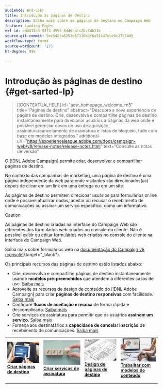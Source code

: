 ```yaml
---
audience: end-user
title: Introdução às páginas de destino
description: Saiba mais sobre as páginas de destino no Campaign Web
feature: Landing Pages
exl-id: edd313a3-93f4-4596-8dd6-dfc2bc3db21b
source-git-commit: 9ec5483a5253d67110baf6a51b47ebe0c27574d5
workflow-type: tm+mt
source-wordcount: '275'
ht-degree: 99%

---
```


# Introdução às páginas de destino {#get-sarted-lp}

>[!CONTEXTUALHELP]
>id="acw_homepage_welcome_rn5"
>title="Páginas de destino"
>abstract="Descubra a nova experiência de página de destino. Crie, desenvolva e compartilhe páginas de destino instantaneamente para direcionar usuários a páginas da web onde é possível gerenciar casos de uso de aquisição, assinatura/cancelamento de assinatura e listas de bloqueio, tudo com base em modelos integrados."
>additional-url="https://experienceleague.adobe.com/docs/campaign-web/v8/release-notes/release-notes.html" text="Consulte as notas de versão"

O [!DNL Adobe Campaign] permite criar, desenvolver e compartilhar páginas de destino.

No contexto das campanhas de marketing, uma página de destino é uma página independente da web para onde visitantes são direcionados(as) depois de clicar em um link em uma entrega ou em um site.

As páginas de destino permitem direcionar usuários para formulários online onde é possível atualizar dados, aceitar ou recusar o recebimento de comunicações ou assinar um serviço específico, como um informativo.

>[!CAUTION]
>
>As páginas de destino criadas na interface do Campaign Web são diferentes dos formulários web criados no console do cliente. Não é possível exibir ou editar formulários web criados no console do cliente na interface do Campaign Web.
>
>Saiba mais sobre formulários web na [documentação do Campaign v8 (console)](https://experienceleague.adobe.com/docs/campaign/campaign-v8/content/webapps.html?lang=pt-BR){target="_blank"}.

Os principais recursos das páginas de destino estão listados abaixo:

* Crie, desenvolva e compartilhe páginas de destino instantaneamente usando **modelos pré-preenchidos** que atendem a diferentes casos de uso. [Saiba mais](create-lp.md)
* Aproveite os recursos de design de conteúdo do [!DNL Adobe Campaign] para criar **páginas de destino responsivas** com facilidade. [Saiba mais](lp-content.md)
* Configure **fluxos de aceitação e recusa** de forma rápida e descomplicada. [Saiba mais](lp-use-cases.md)
* Crie serviços de assinatura para permitir que os usuários **assinem um serviço**. [Saiba mais](lp-use-cases.md#lp-subscription)
* Forneça aos destinatários a **capacidade de cancelar inscrição** de recebimento de comunicações. [Saiba mais](lp-use-cases.md#lp-unsubscription)
  <!--Send a **confirmation email** upon opt-in or opt-out.-->

<table style="table-layout:fixed"><tr style="border: 0;">
<td>
<a href="create-lp.md">
<img alt="Lead" src="../assets/do-not-localize/lp-subscription.jpeg">
</a>
<div><a href="create-lp.md"><strong>Criar páginas de destino</strong>
</div>
<p>
</td>
<td>
<a href="../audience/manage-services.md">
<img alt="Pouco frequente" src="../assets/do-not-localize/lp-list.jpg">
</a>
<div>
<a href="../audience/manage-services.md"><strong>Criar serviços de assinatura</strong></a>
</div>
<p></td>
<td>
<a href="lp-content.md">
<img alt="Validação" src="../assets/do-not-localize/lp-design.jpg">
</a>
<div>
<a href="lp-content.md"><strong>Design de páginas de destino</strong></a>
</div>
<p>
</td>
<td>
<a href="lp-templates.md">
<img alt="Validação" src="../assets/do-not-localize/lp-reporting.jpg">
</a>
<div>
<a href="lp-templates.md"><strong>Trabalhar com modelos de conteúdo</strong></a>
</div>
<p>
</td>
</tr></table>
